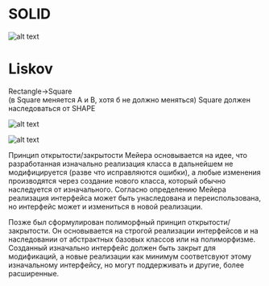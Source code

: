 # SOLID

![alt text](https://media.cheatography.com/storage/thumb/gekko_solid-for-unity.750.jpg?last=1611051476)


# Liskov

Rectangle->Square <br>
(в Square меняется A и B, хотя б не должно меняться)
Square должен наследоваться от SHAPE


![alt text](https://daisymolving.github.io/assets/lsp-violation.jpg)


![alt text](https://daisymolving.github.io/assets/happy-lsp.jpg)



Принцип открытости/закрытости Мейера основывается на идее, что разработанная изначально реализация класса в дальнейшем не модифицируется (разве что исправляются ошибки), а любые изменения производятся через создание нового класса, который обычно наследуется от изначального. Согласно определению Мейера реализация интерфейса может быть унаследована и переиспользована, но интерфейс может и измениться в новой реализации.

Позже был сформулирован полиморфный принцип открытости/закрытости. Он основывается на строгой реализации интерфейсов и на наследовании от абстрактных базовых классов или на полиморфизме. Созданный изначально интерфейс должен быть закрыт для модификаций, а новые реализации как минимум соответсвуют этому изначальному интерфейсу, но могут поддерживать и другие, более расширенные.